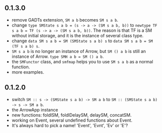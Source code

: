 ## 0.1.3.0
  * remove GADTs extension, `SM a b` becomes `SM s a b`.
  * change `type SMState s a b = (s -> a -> (SM s a b, b))` to `newtype TF s a b = TF (s -> a -> (SM s a b, b))`. The reason is that TF is a SM without initial storage, and it is the instance of several class type.
  * change `data SM s a b = SM (SMState s a b) s` to `data SM s a b = SM (TF s a b) s`.
  * `SM s a b` is no longer an instance of Arrow, but `SM () a b` is still an instance of Arrow. `type SMH a b = SM () a b`.
  * the `SMFunctor` class, and `smfmap` helps you to use `SM s a b` as a normal function. 
  * more examples.

## 0.1.2.0

  * switch `SM :: s -> (SMState s a b) -> SM a b` to `SM :: (SMState s a b) -> s -> SM a b`.
  * the ArrowApp instance
  * new functions: foldlSM, foldlDelaySM, delaySM, concatSM.
  * working on Event, several undefined functions about Event.
  * It's always hard to pick a name! 'Event', 'Evnt', 'Ev' or 'E'? 
 